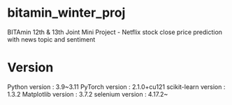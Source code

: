 # bitamin_winter_proj
BITAmin 12th &amp; 13th Joint Mini Project - Netflix stock close price prediction with news topic and sentiment

# Version
Python version : 3.9~3.11
PyTorch version : 2.1.0+cu121
scikit-learn version : 1.3.2
Matplotlib version : 3.7.2
selenium version : 4.17.2~ 
